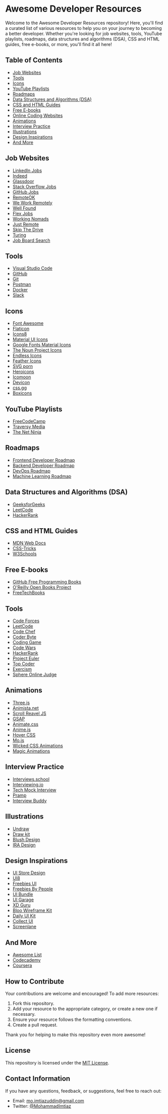 # Awesome Developer Resources

Welcome to the Awesome Developer Resources repository! Here, you'll find a curated list of various resources to help you on your journey to becoming a better developer. Whether you're looking for job websites, tools, YouTube playlists, roadmaps, data structures and algorithms (DSA), CSS and HTML guides, free e-books, or more, you'll find it all here!

## Table of Contents

- [Job Websites](#job-websites)
- [Tools](#tools)
- [Icons](#icons)
- [YouTube Playlists](#youtube-playlists)
- [Roadmaps](#roadmaps)
- [Data Structures and Algorithms (DSA)](#data-structures-and-algorithms-dsa)
- [CSS and HTML Guides](#css-and-html-guides)
- [Free E-books](#free-e-books)
- [Online Coding Websites](#online-coding-websites)
- [Animations](#animations)
- [Interview Practice](#interview-practice)
- [Illustrations](#illustrations)
- [Design Inspirations](#design-inspirations)
- [And More](#and-more)

## Job Websites

- [LinkedIn Jobs](https://www.linkedin.com/jobs/)
- [Indeed](https://www.indeed.com/)
- [Glassdoor](https://www.glassdoor.com/index.htm)
- [Stack Overflow Jobs](https://stackoverflow.com/jobs)
- [GitHub Jobs](https://jobs.github.com/)
- [RemoteOK](https://remoteok.io/)
- [We Work Remotely](https://www.weworkremotely.com)
- [Well Found](https://www.wellfound.com)
- [Flex Jobs](https://www.flexjobs.com)
- [Working Nomads](https://www.workingnomads.com/jobs)
- [Just Remote](https://www.justremote.co)
- [Skip The Drive](https://www.skipthedrive.com)
- [Turing](https://www.turing.com)
- [Job Board Search](https://www.jobboardsearch.com)


## Tools

- [Visual Studio Code](https://code.visualstudio.com/)
- [GitHub](https://github.com/)
- [Git](https://git-scm.com/)
- [Postman](https://www.postman.com/)
- [Docker](https://www.docker.com/)
- [Slack](https://slack.com/)


## Icons

- [Font Awesome](fontawesome.com)
- [Flaticon](flaticon.com)
- [Icons8](icons8.com)
- [Material UI Icons](https://mui.com/material-ui/material-icons/)
- [Google Fonts Material Icons](https://fonts.google.com/icons?icon.size=24&icon.color=%235f6368&icon.platform=android)
- [The Noun Project Icons](https://thenounproject.com/icons/)
- [Endless Icons](https://endlessicons.com/)
- [Feather Icons](https://feathericons.com/)
- [SVG porn](https://svgporn.com/)
- [Heroicons](https://heroicons.com/)
- [Icomoon](https://icomoon.io/)
- [Devicon](https://devicon.dev/)
- [css.gg](https://css.gg/)
- [Boxicons](https://boxicons.com/)

## YouTube Playlists

- [FreeCodeCamp](https://www.youtube.com/user/FreeCodeCamp)
- [Traversy Media](https://www.youtube.com/user/TechGuyWeb)
- [The Net Ninja](https://www.youtube.com/channel/UCW5YeuERMmlnqo4oq8vwUpg)

## Roadmaps

- [Frontend Developer Roadmap](https://roadmap.sh/frontend)
- [Backend Developer Roadmap](https://roadmap.sh/backend)
- [DevOps Roadmap](https://roadmap.sh/devops)
- [Machine Learning Roadmap](https://roadmap.sh/machine-learning)

## Data Structures and Algorithms (DSA)

- [GeeksforGeeks](https://www.geeksforgeeks.org/)
- [LeetCode](https://leetcode.com/)
- [HackerRank](https://www.hackerrank.com/domains/tutorials/10-days-of-javascript)

## CSS and HTML Guides

- [MDN Web Docs](https://developer.mozilla.org/en-US/docs/Web)
- [CSS-Tricks](https://css-tricks.com/)
- [W3Schools](https://www.w3schools.com/)

## Free E-books

- [GitHub Free Programming Books](https://github.com/EbookFoundation/free-programming-books)
- [O'Reilly Open Books Project](https://www.oreilly.com/openbook/)
- [FreeTechBooks](http://www.freetechbooks.com/)


## Tools

- [Code Forces](https://codeforces.com/)
- [LeetCode](https://leetcode.com/)
- [Code Chef](https://www.codechef.com/)
- [Coder Byte](https://coderbyte.com/)
- [Coding Game](https://www.codingame.com/start/)
- [Code Wars](https://www.codewars.com/)
- [HackerRank](https://www.hackerrank.com/)
- [Project Euler](https://projecteuler.net/archives)
- [Top Coder](https://www.topcoder.com/thrive/tracks?track=Competitive%20Programming)
- [Exercism](https://exercism.org/)
- [Sphere Online Judge](https://www.spoj.com/)


## Animations
- [Three.js](https://threejs.org/)
- [Animista.net](https://animista.net/)
- [Scroll Reavel JS](https://scrollrevealjs.org/)
- [GSAP](https://gsap.com/)
- [Animate.css](https://animate.style/)
- [Anime.js](https://animejs.com/)
- [Hover CSS](https://ianlunn.github.io/Hover/)
- [Mo.js](https://mojs.github.io/)
- [Wicked CSS Animations](https://kristofferandreasen.github.io/wickedCSS/documentation.html)
- [Magic Animations](https://www.minimamente.com/project/magic/)


## Interview Practice

- [Interviews.school](https://interviews.school/)
- [Interviewing.io](https://interviewing.io/)
- [Tech Mock Interview](https://techmockinterview.com/)
- [Pramp](https://www.pramp.com/#/)
- [Interview Buddy](https://interviewbuddy.net/)

## Illustrations

- [Undraw](undraw.co)
- [Draw kit](drawkit.io)
- [Blush Design](blush.design)
- [IRA Design](iradesign.io)


## Design Inspirations

- [UI Store Design](uistore.design)
- [UI8](ui.net)
- [Freebies UI](frebies.net)
- [Freebies By People](frebies.bypeople.com)
- [UI Bundle](uibundle.com)
- [UI Garage](uigarage.net)
- [XD Guru](xdguru.com)
- [Bloo Wireframe Kit](bloouikit.com)
- [Daily UI Kit](dailyui.co)
- [Collect UI](collectui.com)
- [Screenlane](screenlane.com)

## And More

- [Awesome List](https://github.com/sindresorhus/awesome)
- [Codecademy](https://www.codecademy.com/)
- [Coursera](https://www.coursera.org/)

## How to Contribute

Your contributions are welcome and encouraged! To add more resources:

1. Fork this repository.
2. Add your resource to the appropriate category, or create a new one if necessary.
3. Ensure your resource follows the formatting conventions.
4. Create a pull request.

Thank you for helping to make this repository even more awesome!

## License

This repository is licensed under the [MIT License](LICENSE).

## Contact Information

If you have any questions, feedback, or suggestions, feel free to reach out:

- Email: [mo.imtiazuddin@gmail.com](mailtomo.imtiazuddin@gmail.com)
- Twitter: [@MohammadImtiaz](https://twitter.com/MohammadImtiaz)

